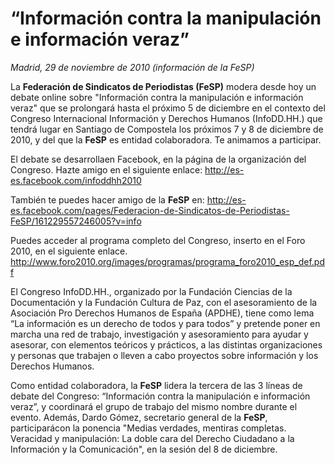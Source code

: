 # “Información contra la manipulación e información veraz”

*Madrid, 29 de noviembre de 2010 (información de la FeSP)*

La **Federación de Sindicatos de Periodistas (FeSP)** modera desde hoy un debate online sobre "Información contra la manipulación e información veraz" que se prolongará hasta el próximo 5 de diciembre en el contexto del Congreso Internacional Información y Derechos Humanos (InfoDD.HH.) que tendrá lugar en Santiago de Compostela los próximos 7 y 8 de diciembre de 2010, y del que la **FeSP** es entidad colaboradora. Te animamos a participar.

El debate se desarrollaen Facebook, en la página de la organización del Congreso. 
Hazte amigo en el siguiente enlace:
http://es-es.facebook.com/infoddhh2010

También te puedes hacer amigo de la **FeSP** en:
http://es-es.facebook.com/pages/Federacion-de-Sindicatos-de-Periodistas-FeSP/161229557246005?v=info

Puedes acceder al programa completo del Congreso, inserto en el Foro 2010, en el siguiente enlace. 
http://www.foro2010.org/images/programas/programa_foro2010_esp_def.pdf

El Congreso InfoDD.HH., organizado por la Fundación Ciencias de la Documentación y la Fundación Cultura de Paz, con el asesoramiento de la Asociación Pro Derechos Humanos de España (APDHE), tiene como lema “La información es un derecho de todos y para todos” y pretende poner en marcha una red de trabajo, investigación y asesoramiento para ayudar y asesorar, con elementos teóricos y prácticos, a las distintas organizaciones y personas que trabajen o lleven a cabo proyectos sobre información y los Derechos Humanos.

Como entidad colaboradora, la **FeSP** lidera la tercera de las 3 líneas de debate del Congreso: “Información contra la manipulación e información veraz”, y coordinará el grupo de trabajo del mismo nombre durante el evento. Además, Dardo Gómez, secretario general de la **FeSP**, participarácon la ponencia "Medias verdades, mentiras completas. Veracidad y manipulación: La doble cara del Derecho Ciudadano a la Información y la Comunicación", en la sesión del 8 de diciembre.
